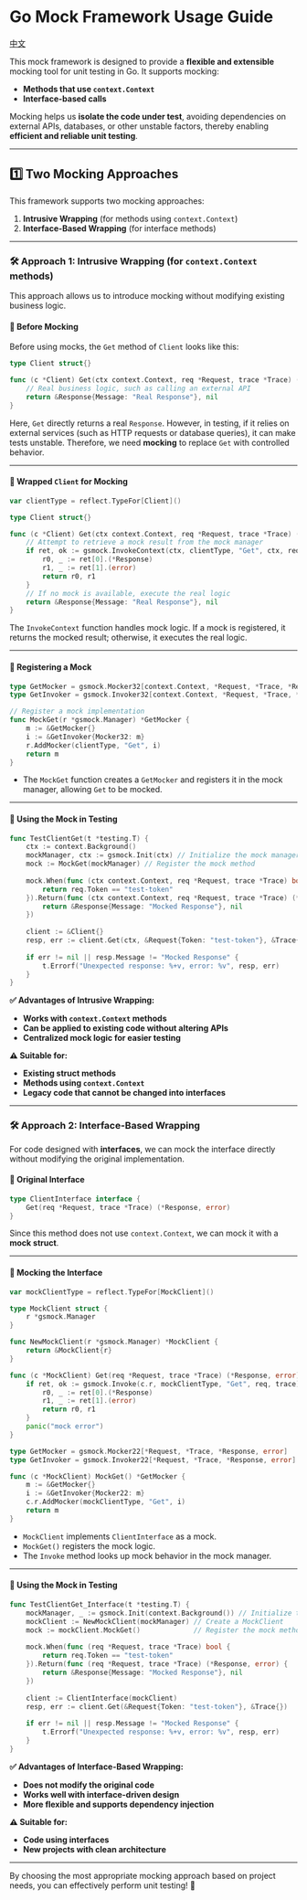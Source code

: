 # **Go Mock Framework Usage Guide**

[中文](README_CN.md)[]()

This mock framework is designed to provide a **flexible and extensible** mocking tool
for unit testing in Go. It supports mocking:

- **Methods that use `context.Context`**
- **Interface-based calls**

Mocking helps us **isolate the code under test**, avoiding dependencies on external APIs,
databases, or other unstable factors, thereby enabling **efficient and reliable unit testing**.

---

## **1️⃣ Two Mocking Approaches**

This framework supports two mocking approaches:

1. **Intrusive Wrapping** (for methods using `context.Context`)
2. **Interface-Based Wrapping** (for interface methods)

---

### **🛠 Approach 1: Intrusive Wrapping (for `context.Context` methods)**

This approach allows us to introduce mocking without modifying existing business logic.

#### **🔹 Before Mocking**

Before using mocks, the `Get` method of `Client` looks like this:

```go
type Client struct{}

func (c *Client) Get(ctx context.Context, req *Request, trace *Trace) (*Response, error) {
    // Real business logic, such as calling an external API
    return &Response{Message: "Real Response"}, nil
}
```

Here, `Get` directly returns a real `Response`. However, in testing, if it relies on
external services (such as HTTP requests or database queries), it can make tests unstable.
Therefore, we need **mocking** to replace `Get` with controlled behavior.

---

#### **🔹 Wrapped `Client` for Mocking**

```go
var clientType = reflect.TypeFor[Client]()

type Client struct{}

func (c *Client) Get(ctx context.Context, req *Request, trace *Trace) (*Response, error) {
    // Attempt to retrieve a mock result from the mock manager
    if ret, ok := gsmock.InvokeContext(ctx, clientType, "Get", ctx, req, trace); ok {
        r0, _ := ret[0].(*Response)
        r1, _ := ret[1].(error)
        return r0, r1
    }
    // If no mock is available, execute the real logic
    return &Response{Message: "Real Response"}, nil
}
```

The `InvokeContext` function handles mock logic. If a mock is registered, it returns the
mocked result; otherwise, it executes the real logic.

---

#### **🔹 Registering a Mock**

```go
type GetMocker = gsmock.Mocker32[context.Context, *Request, *Trace, *Response, error]
type GetInvoker = gsmock.Invoker32[context.Context, *Request, *Trace, *Response, error]

// Register a mock implementation
func MockGet(r *gsmock.Manager) *GetMocker {
    m := &GetMocker{}
    i := &GetInvoker{Mocker32: m}
    r.AddMocker(clientType, "Get", i)
    return m
}
```

- The `MockGet` function creates a `GetMocker` and registers it in the mock manager,
  allowing `Get` to be mocked.

---

#### **🔹 Using the Mock in Testing**

```go
func TestClientGet(t *testing.T) {
    ctx := context.Background()
    mockManager, ctx := gsmock.Init(ctx) // Initialize the mock manager
    mock := MockGet(mockManager) // Register the mock method
    
    mock.When(func (ctx context.Context, req *Request, trace *Trace) bool {
        return req.Token == "test-token"
    }).Return(func (ctx context.Context, req *Request, trace *Trace) (*Response, error) {
        return &Response{Message: "Mocked Response"}, nil
    })
    
    client := &Client{}
    resp, err := client.Get(ctx, &Request{Token: "test-token"}, &Trace{})
    
    if err != nil || resp.Message != "Mocked Response" {
        t.Errorf("Unexpected response: %+v, error: %v", resp, err)
    }
}
```

**✅ Advantages of Intrusive Wrapping:**

- **Works with `context.Context` methods**
- **Can be applied to existing code without altering APIs**
- **Centralized mock logic for easier testing**

**⚠️ Suitable for:**

- **Existing struct methods**
- **Methods using `context.Context`**
- **Legacy code that cannot be changed into interfaces**

---

### **🛠 Approach 2: Interface-Based Wrapping**

For code designed with **interfaces**, we can mock the interface directly without
modifying the original implementation.

#### **🔹 Original Interface**

```go
type ClientInterface interface {
    Get(req *Request, trace *Trace) (*Response, error)
}
```

Since this method does not use `context.Context`, we can mock it with a **mock struct**.

---

#### **🔹 Mocking the Interface**

```go
var mockClientType = reflect.TypeFor[MockClient]()

type MockClient struct {
    r *gsmock.Manager
}

func NewMockClient(r *gsmock.Manager) *MockClient {
    return &MockClient{r}
}

func (c *MockClient) Get(req *Request, trace *Trace) (*Response, error) {
    if ret, ok := gsmock.Invoke(c.r, mockClientType, "Get", req, trace); ok {
        r0, _ := ret[0].(*Response)
        r1, _ := ret[1].(error)
        return r0, r1
    }
    panic("mock error")
}

type GetMocker = gsmock.Mocker22[*Request, *Trace, *Response, error]
type GetInvoker = gsmock.Invoker22[*Request, *Trace, *Response, error]

func (c *MockClient) MockGet() *GetMocker {
    m := &GetMocker{}
    i := &GetInvoker{Mocker22: m}
    c.r.AddMocker(mockClientType, "Get", i)
    return m
}
```

- `MockClient` implements `ClientInterface` as a mock.
- `MockGet()` registers the mock logic.
- The `Invoke` method looks up mock behavior in the mock manager.

---

#### **🔹 Using the Mock in Testing**

```go
func TestClientGet_Interface(t *testing.T) {
    mockManager, _ := gsmock.Init(context.Background()) // Initialize the mock manager
    mockClient := NewMockClient(mockManager) // Create a MockClient
    mock := mockClient.MockGet()             // Register the mock method
    
    mock.When(func (req *Request, trace *Trace) bool {
        return req.Token == "test-token"
    }).Return(func (req *Request, trace *Trace) (*Response, error) {
		return &Response{Message: "Mocked Response"}, nil
    })
    
    client := ClientInterface(mockClient)
    resp, err := client.Get(&Request{Token: "test-token"}, &Trace{})
    
    if err != nil || resp.Message != "Mocked Response" {
        t.Errorf("Unexpected response: %+v, error: %v", resp, err)
    }
}
```

**✅ Advantages of Interface-Based Wrapping:**

- **Does not modify the original code**
- **Works well with interface-driven design**
- **More flexible and supports dependency injection**

**⚠️ Suitable for:**

- **Code using interfaces**
- **New projects with clean architecture**

---

By choosing the most appropriate mocking approach based on project needs, you can
effectively perform unit testing! 🚀